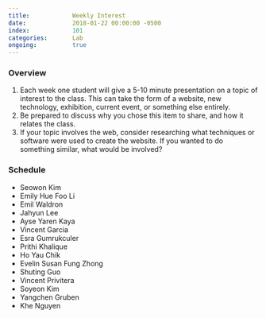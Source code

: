 ```yaml
---
title:            Weekly Interest
date:             2018-01-22 00:00:00 -0500
index:            101
categories:       Lab
ongoing:          true
---
```


### Overview

1. Each week one student will give a 5-10 minute presentation on a topic of interest to the class. This can take the form of a
   website, new technology, exhibition, current event, or something else entirely.
2. Be prepared to discuss why you chose this item to share, and how it relates the class.
3. If your topic involves the web, consider researching what techniques or software were used to create the website. If you wanted to do something similar, what would be involved?

### Schedule

- Seowon Kim
- Emily Hue Foo Li
- Emil Waldron
- Jahyun Lee
- Ayse Yaren Kaya
- Vincent Garcia
- Esra Gumrukculer
- Prithi Khalique
- Ho Yau Chik
- Evelin Susan Fung Zhong
- Shuting Guo
- Vincent Privitera
- Soyeon Kim
- Yangchen Gruben
- Khe Nguyen
